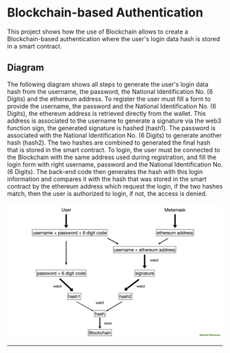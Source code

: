 # Blockchain-based Authentication

This project shows how the use of Blockchain allows to create a Blockchain-based authentication where the user's login data hash is stored in a smart contract.


## Diagram

The following diagram shows all steps to generate the user's login data hash from the username, the password, the National Identification No. (6 Digits) and the ethereum address. To register the user must fill a form to provide the username, the password and the National Identification No. (6 Digits), the ethereum address is retrieved directly from the wallet. This address is associated to the username to generate a signature via the web3 function sign, the generated signature is hashed (hash1). The password is associated with the National Identification No. (6 Digits) to generate another hash (hash2). The two hashes are combined to generated the final hash that is stored in the smart contract. To login, the user must be connected to the Blockchain with the same address used during registration, and fill the login form with right username, password and the National Identification No. (6 Digits). The back-end code then generates the hash with this login information and compares it with the hash that was stored in the smart contract by the ethereum address which request the login, if the two hashes match, then the user is authorized to login, if not, the access is denied.

![alt text](https://github.com/Edoumou/blockchain-based-authentication/blob/main/client/src/img/pdf/diagram.png "BBA diagram")

---
